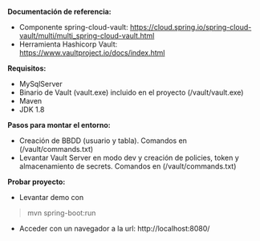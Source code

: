 **Documentación de referencia:**

 - Componente spring-cloud-vault:
 https://cloud.spring.io/spring-cloud-vault/multi/multi_spring-cloud-vault.html
 - Herramienta Hashicorp Vault:
 https://www.vaultproject.io/docs/index.html

**Requisitos:**

 - MySqlServer
 - Binario de Vault (vault.exe) incluido en el proyecto (/vault/vault.exe)
 - Maven 
 - JDK 1.8

**Pasos para montar el entorno:**

 - Creación de BBDD (usuario y tabla). Comandos en (/vault/commands.txt)
 - Levantar Vault Server en modo dev y creación de policies, token y almacenamiento de secrets. Comandos en (/vault/commands.txt)
 
 **Probar proyecto:**
 
 - Levantar demo con 

> mvn spring-boot:run

 - Acceder con un navegador a la url: http://localhost:8080/